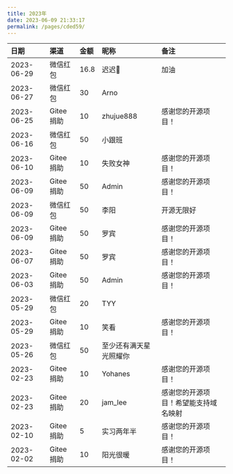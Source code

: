```yaml
---
title: 2023年
date: 2023-06-09 21:33:17
permalink: /pages/cded59/
---
```


| 日期         | 渠道 | 金额 |昵称| 备注               |
|:-----------|:---|:---|:-|:-----------------|
| 2023-06-29 |微信红包| 16.8 |迟迟🌱| 加油               |
| 2023-06-27 |微信红包| 30 |Arno|                  |
| 2023-06-25 |Gitee捐助| 10 |zhujue888| 感谢您的开源项目！        |
| 2023-06-16 |微信红包| 50  |小跟班|                  |
| 2023-06-10 |Gitee捐助| 10 |失败女神| 感谢您的开源项目！        |
| 2023-06-09 |Gitee捐助| 50 |Admin| 感谢您的开源项目！        |
| 2023-06-09 |微信红包| 50 |李阳| 开源无限好            |
| 2023-06-09 |Gitee捐助| 50 |罗宾| 感谢您的开源项目！        |
| 2023-06-07 |Gitee捐助| 50 |罗宾| 感谢您的开源项目！        |
| 2023-06-03 |Gitee捐助| 50 |Admin| 感谢您的开源项目！        |
| 2023-05-29 |微信红包| 20 |TYY|                  |
| 2023-05-29 |Gitee捐助| 10 |笑看| 感谢您的开源项目！        |
| 2023-05-26 |微信红包| 50 |至少还有满天星光照耀你|                  |
| 2023-02-23 |Gitee捐助| 10 |Yohanes| 感谢您的开源项目！	       |
| 2023-02-23 |Gitee捐助| 20 |jam_lee| 感谢您的开源项目！希望能支持域名映射|
| 2023-02-10 |Gitee捐助| 5  |实习两年半| 感谢您的开源项目！        |
| 2023-02-02 |Gitee捐助| 10 |阳光很暖| 感谢您的开源项目！        |
